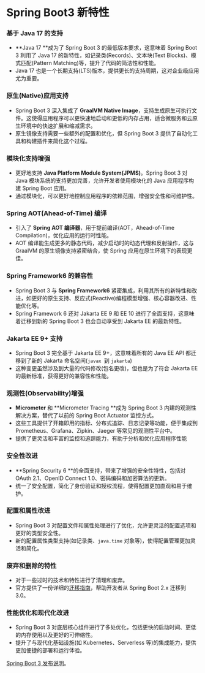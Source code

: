# Spring Boot3 新特性

### 基于 Java 17 的支持

- **Java 17 **成为了 Spring Boot 3 的最低版本要求，这意味着 Spring Boot 3 利用了 Java 17 的新特性，如记录类(Records)、文本块(Text Blocks)、模式匹配(Pattern Matching)等，提升了代码的简洁性和性能。
- Java 17 也是一个长期支持(LTS)版本，提供更长的支持周期，这对企业级应用尤为重要。

### 原生(Native)应用支持

- Spring Boot 3 深入集成了 **GraalVM Native lmage**，支持生成原生可执行文件。这使得应用程序可以更快速地启动和更低的内存占用，适合微服务和云原生环境中的快速扩展和缩减需求。
- 原生镜像支持需要一些额外的配置和优化，但 Spring Boot 3 提供了自动化工具和构建插件来简化这个过程。

### 模块化支持增强

- 更好地支持 **Java Platform Module System(JPMS)**。Spring Boot 3 对 Java 模块系统的支持更加完善，允许开发者使用模块化的 Java 应用程序构建 Spring Boot 应用。
- 通过模块化，可以更好地控制应用程序的依赖范围，增强安全性和可维护性。

### Spring AOT(Ahead-of-Time) 编译

- 引入了 **Spring AOT 编译器**，用于提前编译(AOT，Ahead-of-Time Compilation)，优化应用的运行时性能。
- AOT 编译能生成更多的静态代码，减少启动时的动态代理和反射操作，这与 GraalVM 的原生镜像支持紧密结合，使 Spring 应用在原生环境下的表现更佳。

### Spring Framework6 的兼容性

- Spring Boot 3 与 **Spring Framework6** 紧密集成，利用其所有的新特性和改进，如更好的原生支持、反应式(Reactive)编程模型增强、核心容器改进、性能优化等。
- Spring Framework 6 还对 Jakarta EE 9 和 EE 10 进行了全面支持，这意味着迁移到新的 Spring Boot 3 也会自动享受到 Jakarta EE 的最新特性。

### Jakarta EE 9+ 支持

- Spring Boot 3 完全基于 Jakarta EE 9+，这意味着所有的 Java EE API 都迁移到了新的 Jakarta 命名空间(`javax `到 `jakarta`)
- 这种变更虽然涉及到大量的代码修改(包名更改)，但也是为了符合 Jakarta EE 的最新标准，获得更好的兼容性和性能。

### 观测性(Observability)增强

- **Micrometer** 和 **Micrometer Tracing **成为 Spring Boot 3 内建的观测性解决方案，替代了以前的 Spring Boot Actuator 监控方式。
- 这些工具提供了开箱即用的指标、分布式追踪、日志记录等功能，便于集成到 Prometheus、Grafana、Zipkin、Jaeger 等常见的观测性平台中。
- 提供了更灵活和丰富的监控和追踪能力，有助于分析和优化应用程序性能

### 安全性改进

- **Spring Security 6 **的全面支持，带来了增强的安全性特性，包括对 OAuth 2.1、OpenID Connect 1.0、密码编码和加密算法的更新。
- 统一了安全配置，简化了身份验证和授权流程，使得配置更加直观和易于维护。

### 配置和属性改进

- Spring Boot 3 对配置文件和属性处理进行了优化，允许更灵活的配置选项和更好的类型安全性。
- 新的配置属性类型支持(如记录类、`java.time` 对象等)，使得配置管理更加灵活和简化。

### 废弃和删除的特性

- 对于一些过时的技术和特性进行了清理和废弃。
- 官方提供了一份详细的[迁移指南](https://github.com/spring-projects/spring-boot/wiki/Spring-Boot-3.0-Migration-Guide)，帮助开发者从 Spring Boot 2.x 迁移到 3.0。

### 性能优化和现代化改进

- Spring Boot 3 对底层核心组件进行了多处优化，包括更快的启动时间、更低的内存使用以及更好的可伸缩性。
- 提升了与现代化基础设施(如 Kubernetes、Serverless 等)的集成能力，提供更加便捷的部署和运行体验。

[Spring Boot 3 发布说明](https://spring.io/blog/2022/11/24/spring-boot-3-0-goes-ga)。
